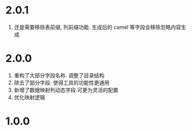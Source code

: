 # 2.0.1

1. 还是需要移除表前缀, 列前缀功能. 生成后的 camel 等字段会移除忽略内容生成

# 2.0.0

1. 重构了大部分字段名称. 调整了目录结构
2. 除去了部分字段. 使得工具的功能性更通用
3. 新增了数据映射列动态字段.可更为灵活的配置
4. 优化映射逻辑

# 1.0.0

